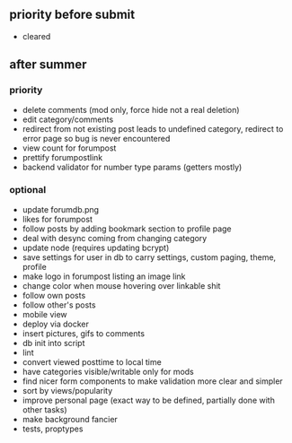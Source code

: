 ## priority before submit

- cleared

## after summer

### priority
- delete comments (mod only, force hide not a real deletion)
- edit category/comments
- redirect from not existing post leads to undefined category, redirect to error page so bug is never encountered
- view count for forumpost
- prettify forumpostlink
- backend validator for number type params (getters mostly)
### optional
- update forumdb.png
- likes for forumpost
- follow posts by adding bookmark section to profile page
- deal with desync coming from changing category
- update node (requires updating bcrypt)
- save settings for user in db to carry settings, custom paging, theme, profile
- make logo in forumpost listing an image link
- change color when mouse hovering over linkable shit
- follow own posts
- follow other's posts
- mobile view
- deploy via docker
- insert pictures, gifs to comments
- db init into script
- lint
- convert viewed posttime to local time
- have categories visible/writable only for mods
- find nicer form components to make validation more clear and simpler
- sort by views/popularity
- improve personal page (exact way to be defined, partially done with other tasks)
- make background fancier
- tests, proptypes
